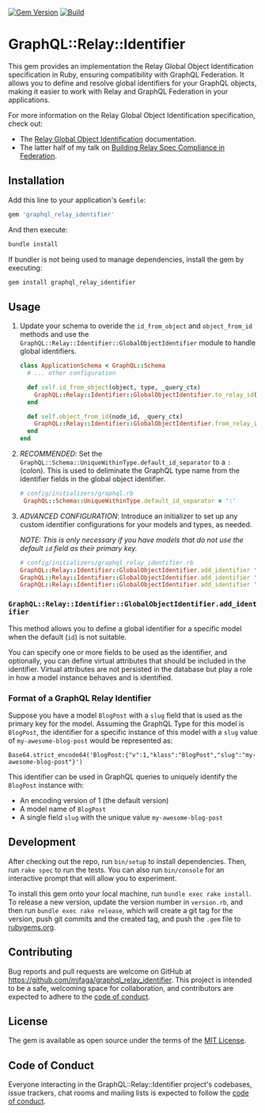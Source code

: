 [![Gem Version](https://badge.fury.io/rb/graphql_relay_identifier.svg)](https://badge.fury.io/rb/graphql_relay_identifier)
[![Build](https://github.com/mjfaga/graphql_relay_identifier/actions/workflows/main.yml/badge.svg)](https://github.com/mjfaga/graphql_relay_identifier/actions/workflows/main.yml)

# GraphQL::Relay::Identifier

This gem provides an implementation the Relay Global Object Identification specification in Ruby,
ensuring compatibility with GraphQL Federation. It allows you to define and resolve global
identifiers for your GraphQL objects, making it easier to work with Relay and GraphQL Federation in
your applications.

For more information on the Relay Global Object Identification specification, check out:

- The [Relay Global Object Identification](https://relay.dev/graphql/objectidentification.htm)
  documentation.
- The latter half of my talk on
  [Building Relay Spec Compliance in Federation](https://www.youtube.com/watch?v=RZmwWgJ4LB4&list=PLLriahVS308r4-r88Skl4BmvzQXkeLJ4n).

## Installation

Add this line to your application's `Gemfile`:

```ruby
gem 'graphql_relay_identifier'
```

And then execute:

```bash
bundle install
```

If bundler is not being used to manage dependencies, install the gem by executing:

```bash
gem install graphql_relay_identifier
```

## Usage

1. Update your schema to overide the `id_from_object` and `object_from_id` methods and use the
   `GraphQL::Relay::Identifier::GlobalObjectIdentifier` module to handle global identifiers.

   ```ruby
   class ApplicationSchema < GraphQL::Schema
     # ... other configuration

     def self.id_from_object(object, type, _query_ctx)
       GraphQL::Relay::Identifier::GlobalObjectIdentifier.to_relay_id(object, type)
     end

     def self.object_from_id(node_id, _query_ctx)
       GraphQL::Relay::Identifier::GlobalObjectIdentifier.from_relay_id(node_id)
     end
   end
   ```

2. _RECOMMENDED_: Set the `GraphQL::Schema::UniqueWithinType.default_id_separator` to a `:` (colon).
   This is used to deliminate the GraphQL type name from the identifier fields in the global object
   identifier.

   ```ruby
   # config/initializers/graphql.rb
    GraphQL::Schema::UniqueWithinType.default_id_separator = ':'
   ```

3. _ADVANCED CONFIGURATION_: Introduce an initializer to set up any custom identifier configurations
   for your models and types, as needed.

   _NOTE: This is only necessary if you have models that do not use the default `id` field as their
   primary key._

   ```ruby
   # config/initializers/graphql_relay_identifier.rb
   GraphQL::Relay::Identifier::GlobalObjectIdentifier.add_identifier 'BlogPost', :slug
   GraphQL::Relay::Identifier::GlobalObjectIdentifier.add_identifier 'ModelWithComplexKey', :field1, :field2,
   GraphQL::Relay::Identifier::GlobalObjectIdentifier.add_identifier 'ModelWithVirtualAttribute', :id, virtual_attribute_names: %i[some_virtual_attribute]
   ```

### `GraphQL::Relay::Identifier::GlobalObjectIdentifier.add_identifier`

This method allows you to define a global identifier for a specific model when the default (`id`) is
not suitable.

You can specify one or more fields to be used as the identifier, and optionally, you can define
virtual attributes that should be included in the identifier. Virtual attributes are not persisted
in the database but play a role in how a model instance behaves and is identified.

### Format of a GraphQL Relay Identifier

Suppose you have a model `BlogPost` with a `slug` field that is used as the primary key for the
model. Assuming the GraphQL Type for this model is `BlogPost`, the identifier for a specific
instance of this model with a `slug` value of `my-awesome-blog-post` would be represented as:

```
Base64.strict_encode64('BlogPost:{"v":1,"klass":"BlogPost","slug":"my-awesome-blog-post"}')
```

This identifier can be used in GraphQL queries to uniquely identify the `BlogPost` instance with:

- An encoding version of 1 (the default version)
- A model name of `BlogPost`
- A single field `slug` with the unique value `my-awesome-blog-post`

## Development

After checking out the repo, run `bin/setup` to install dependencies. Then, run `rake spec` to run
the tests. You can also run `bin/console` for an interactive prompt that will allow you to
experiment.

To install this gem onto your local machine, run `bundle exec rake install`. To release a new
version, update the version number in `version.rb`, and then run `bundle exec rake release`, which
will create a git tag for the version, push git commits and the created tag, and push the `.gem`
file to [rubygems.org](https://rubygems.org).

## Contributing

Bug reports and pull requests are welcome on GitHub at
https://github.com/mjfaga/graphql_relay_identifier. This project is intended to be a safe, welcoming
space for collaboration, and contributors are expected to adhere to the
[code of conduct](https://github.com/mjfaga/graphql_relay_identifier/blob/main/CODE_OF_CONDUCT.md).

## License

The gem is available as open source under the terms of the [MIT License](./LICENSE.txt).

## Code of Conduct

Everyone interacting in the GraphQL::Relay::Identifier project's codebases, issue trackers, chat
rooms and mailing lists is expected to follow the
[code of conduct](https://github.com/mjfaga/graphql_relay_identifier/blob/main/CODE_OF_CONDUCT.md).
